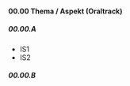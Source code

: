 <!--
% This file is part of the Open Source project 'proTironeComputatri'
% (c) 2025 Karsten Reincke (https://github.com/kreincke/proTironeComputatri)
% It is distributed under the terms of the creative commons license
% CC-BY-4.0 (= https://creativecommons.org/licenses/by/4.0/)
-->
<!-- LTeX:Language=de-DE -->

#### 00.00 Thema / Aspekt (Oraltrack) 

##### 00.00.A 

* IS1
* IS2

##### 00.00.B

